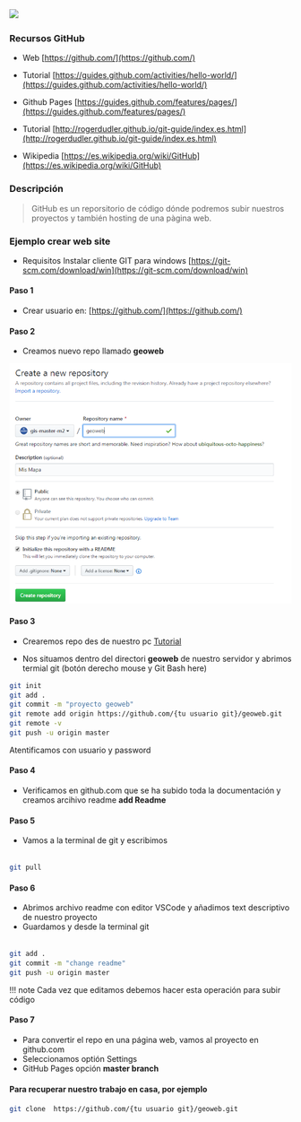 
<img src="https://assets-cdn.github.com/images/modules/logos_page/GitHub-Logo.png" width="100"> 
       

 
###  Recursos GitHub

* Web
[https://github.com/](https://github.com/)

* Tutorial
[https://guides.github.com/activities/hello-world/](https://guides.github.com/activities/hello-world/)

* Github Pages
[https://guides.github.com/features/pages/](https://guides.github.com/features/pages/)

* Tutorial
[http://rogerdudler.github.io/git-guide/index.es.html](http://rogerdudler.github.io/git-guide/index.es.html)

* Wikipedia
[https://es.wikipedia.org/wiki/GitHub](https://es.wikipedia.org/wiki/GitHub)

    


    
### Descripción 
>GitHub es un reporsitorio de código dónde podremos subir nuestros proyectos y también hosting de una pàgina web.

### Ejemplo crear web site

* Requisitos Instalar cliente GIT para windows [https://git-scm.com/download/win](https://git-scm.com/download/win)
 
#### Paso 1

* Crear usuario en: [https://github.com/](https://github.com/)

#### Paso 2

* Creamos nuevo repo llamado **geoweb**

![alt text](img/github-pas2.png "github")


#### Paso 3
* Crearemos repo des de nuestro pc [Tutorial](https://help.github.com/articles/adding-an-existing-project-to-github-using-the-command-line/)

* Nos situamos dentro del directori **geoweb** de nuestro servidor y abrimos termial git (botón derecho mouse y Git Bash here)

```sh
git init
git add .
git commit -m "proyecto geoweb"
git remote add origin https://github.com/{tu usuario git}/geoweb.git
git remote -v
git push -u origin master

```
Atentificamos con usuario y password  

#### Paso 4

* Verificamos en github.com que se ha subido toda la documentación y creamos arcihivo readme **add Readme**

#### Paso 5

* Vamos a la terminal de git y escribimos

```sh 

git pull
``` 
 
     
#### Paso 6

 * Abrimos archivo readme con editor VSCode y añadimos text descriptivo de nuestro proyecto
 * Guardamos y desde la terminal git

```sh

git add .
git commit -m "change readme"
git push -u origin master

```

!!! note
    Cada vez que editamos debemos hacer esta operación para subir código


#### Paso 7

* Para convertir el repo en una página web, vamos al proyecto en github.com
* Seleccionamos optión Settings
* GitHub Pages  opción **master branch**


#### Para recuperar nuestro trabajo en casa, por ejemplo

```sh
git clone  https://github.com/{tu usuario git}/geoweb.git

```
